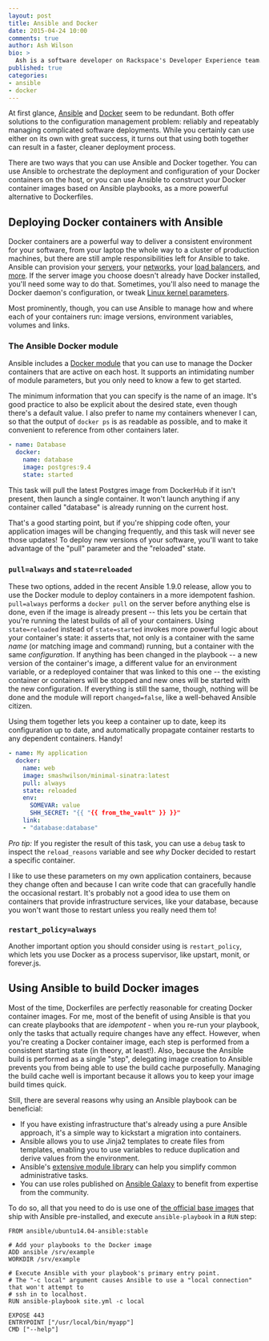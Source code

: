 ```yaml
---
layout: post
title: Ansible and Docker
date: 2015-04-24 10:00
comments: true
author: Ash Wilson
bio: >
  Ash is a software developer on Rackspace's Developer Experience team. His interests include programming languages, continuous deployment, and plugging things into other things (we had to cover all the wall sockets).
published: true
categories:
- ansible
- docker
---
```


At first glance, [Ansible](http://www.ansible.com/) and [Docker](https://www.docker.com/) seem to be redundant. Both offer solutions to the configuration management problem: reliably and repeatably managing complicated software deployments. While you certainly can use either on its own with great success, it turns out that using both together can result in a faster, cleaner deployment process.

There are two ways that you can use Ansible and Docker together. You can use Ansible to orchestrate the deployment and configuration of your Docker containers on the host, or you can use Ansible to construct your Docker container images based on Ansible playbooks, as a more powerful alternative to Dockerfiles.

<!-- more -->

## Deploying Docker containers with Ansible

Docker containers are a powerful way to deliver a consistent environment for your software, from your laptop the whole way to a cluster of production machines, but there are still ample responsibilities left for Ansible to take. Ansible can provision your [servers](http://docs.ansible.com/rax_module.html), your [networks](http://docs.ansible.com/rax_network_module.html), your [load balancers](http://docs.ansible.com/rax_clb_module.html), and [more](http://docs.ansible.com/list_of_cloud_modules.html#rackspace). If the server image you choose doesn't already have Docker installed, you'll need some way to do that. Sometimes, you'll also need to manage the Docker daemon's configuration, or tweak [Linux kernel parameters](http://docs.docker.com/installation/ubuntulinux/#adjust-memory-and-swap-accounting).

Most prominently, though, you can use Ansible to manage how and where each of your containers run: image versions, environment variables, volumes and links.

### The Ansible Docker module

Ansible includes a [Docker module](http://docs.ansible.com/docker_module.html) that you can use to manage the Docker containers that are active on each host. It supports an intimidating number of module parameters, but you only need to know a few to get started.

The minimum information that you can specify is the name of an image. It's good practice to also be explicit about the desired state, even though there's a default value. I also prefer to name my containers whenever I can, so that the output of `docker ps` is as readable as possible, and to make it convenient to reference from other containers later.

```yaml
- name: Database
  docker:
    name: database
    image: postgres:9.4
    state: started
```

This task will pull the latest Postgres image from DockerHub if it isn't present, then launch a single container. It won't launch anything if any container called "database" is already running on the current host.

That's a good starting point, but if you're shipping code often, your application images will be changing frequently, and this task will never see those updates! To deploy new versions of your software, you'll want to take advantage of the "pull" parameter and the "reloaded" state.

### `pull=always` and `state=reloaded`

These two options, added in the recent Ansible 1.9.0 release, allow you to use the Docker module to deploy containers in a more idempotent fashion. `pull=always` performs a `docker pull` on the server before anything else is done, even if the image is already present -- this lets you be certain that you're running the latest builds of all of your containers. Using `state=reloaded` instead of `state=started` invokes more powerful logic about your container's state: it asserts that, not only is a container with the same *name* (or matching image and command) running, but a container with the same *configuration*. If anything has been changed in the playbook -- a new version of the container's image, a different value for an environment variable, or a redeployed container that was linked to this one -- the existing container or containers will be stopped and new ones will be started with the new configuration. If everything is still the same, though, nothing will be done and the module will report `changed=false`, like a well-behaved Ansible citizen.

Using them together lets you keep a container up to date, keep its configuration up to date, and automatically propagate container restarts to any dependent containers. Handy!

```yaml
- name: My application
  docker:
    name: web
    image: smashwilson/minimal-sinatra:latest
    pull: always
    state: reloaded
    env:
      SOMEVAR: value
      SHH_SECRET: "{{ "{{ from_the_vault" }} }}"
    link:
    - "database:database"
```

*Pro tip:* If you register the result of this task, you can use a `debug` task to inspect the `reload_reasons` variable and see *why* Docker decided to restart a specific container.

I like to use these parameters on my own application containers, because they change often and because I can write code that can gracefully handle the occasional restart. It's probably not a good idea to use them on containers that provide infrastructure services, like your database, because you won't want those to restart unless you really need them to!

### `restart_policy=always`

Another important option you should consider using is `restart_policy`, which lets you use Docker as a process supervisor, like upstart, monit, or forever.js.

## Using Ansible to build Docker images

Most of the time, Dockerfiles are perfectly reasonable for creating Docker container images. For me, most of the benefit of using Ansible is that you can create playbooks that are *idempotent* - when you re-run your playbook, only the tasks that actually require changes have any effect. However, when you're creating a Docker container image, each step is performed from a consistent starting state (in theory, at least!). Also, because the Ansible build is performed as a single "step", delegating image creation to Ansible prevents you from being able to use the build cache purposefully. Managing the build cache well is important because it allows you to keep your image build times quick.

Still, there are several reasons why using an Ansible playbook can be beneficial:

 * If you have existing infrastructure that's already using a pure Ansible approach, it's a simple way to kickstart a migration into containers.
 * Ansible allows you to use Jinja2 templates to create files from templates, enabling you to use variables to reduce duplication and derive values from the environment.
 * Ansible's [extensive module library](http://docs.ansible.com/modules_by_category.html) can help you simplify common administrative tasks.
 * You can use roles published on [Ansible Galaxy](https://galaxy.ansible.com/) to benefit from expertise from the community.

To do so, all that you need to do is use one of [the official base images](https://github.com/ansible/ansible-docker-base) that ship with Ansible pre-installed, and execute `ansible-playbook` in a `RUN` step:

```
FROM ansible/ubuntu14.04-ansible:stable

# Add your playbooks to the Docker image
ADD ansible /srv/example
WORKDIR /srv/example

# Execute Ansible with your playbook's primary entry point.
# The "-c local" argument causes Ansible to use a "local connection" that won't attempt to
# ssh in to localhost.
RUN ansible-playbook site.yml -c local

EXPOSE 443
ENTRYPOINT ["/usr/local/bin/myapp"]
CMD ["--help"]
```
